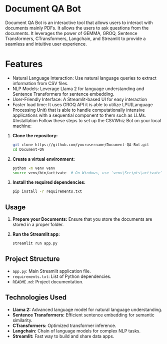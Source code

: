 # Document QA Bot
Document QA Bot is an interactive tool that allows users to interact with documents mainly PDFs. It allows the users to ask questions from the documents. It leverages the power of GEMMA, GROQ, Sentence Transformers, CTransformers, Langchain, and Streamlit to provide a seamless and intuitive user experience.
# Features
* Natural Language Interaction: Use natural language queries to extract information from CSV files.
* NLP Models: Leverage Llama 2 for language understanding and Sentence Transformers for sentence embedding.
* User-Friendly Interface: A Streamlit-based UI for easy interaction
* Faster load time: It uses GROQ API it is able to utilize LPU(Language Processing Unit) that is able to handle computationally intensive applications with a sequential component to them such as LLMs.
#Installation
Follow these steps to set up the CSVWhiz Bot on your local machine:
1. **Clone the repository:**
    ```sh
    git clone https://github.com/yourusername/Document-QA-Bot.git
    cd Document-QA
    ```
2. **Create a virtual environment:**
    ```sh
    python -m venv venv
    source venv/bin/activate  # On Windows, use `venv\Scripts\activate`
    ```

3. **Install the required dependencies:**
    ```sh
    pip install -r requirements.txt
    ```
## Usage

1. **Prepare your Documents:**
   Ensure that you store the documents are stored in a proper folder.

2. **Run the Streamlit app:**
    ```sh
    streamlit run app.py
    ```

## Project Structure

- `app.py`: Main Streamlit application file.
- `requirements.txt`: List of Python dependencies.
- `README.md`: Project documentation.

## Technologies Used

- **Llama 2:** Advanced language model for natural language understanding.
- **Sentence Transformers:** Efficient sentence embedding for semantic similarity.
- **CTransformers:** Optimized transformer inference.
- **Langchain:** Chain of language models for complex NLP tasks.
- **Streamlit:** Fast way to build and share data apps.
  
